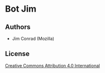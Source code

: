 # Bot Jim

## Authors

* Jim Conrad (Mozilla)

## License

[Creative Commons Attribution 4.0 International](https://creativecommons.org/licenses/by/4.0/)
